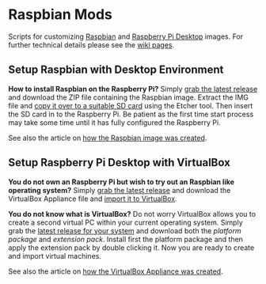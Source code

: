 # Raspbian Mods
Scripts for customizing [Raspbian](https://www.raspberrypi.org/downloads/raspbian/)
and [Raspberry Pi Desktop](https://www.raspberrypi.org/downloads/raspberry-pi-desktop/)
images. For further technical details please see the
[wiki pages](https://github.com/j54n1n/raspbian-mods/wiki).

## Setup Raspbian with Desktop Environment
**How to install Raspbian on the Raspberry Pi?**
Simply [grab the latest release](https://github.com/j54n1n/raspbian-mods/releases/latest)
and download the ZIP file containing the Raspbian image. Extract the IMG file and
[copy it over to a suitable SD card](https://www.raspberrypi.org/documentation/installation/installing-images/)
using the Etcher tool. Then insert the SD card in to the Raspberry Pi. Be patient
as the first time start process may take some time until it has fully configured
the Raspberry Pi.

See also the article on
[how the Raspbian image was created](https://github.com/j54n1n/raspbian-mods/wiki/Raspbian-Image-Creation).

## Setup Raspberry Pi Desktop with VirtualBox
**You do not own an Raspberry Pi but wish to try out an Raspbian like operating system?**
Simply [grab the latest release](https://github.com/j54n1n/raspbian-mods/releases/latest)
and download the VirtualBox Appliance file and
[import it to VirtualBox](https://www.virtualbox.org/manual/UserManual.html#ovf).

**You do not know what is VirtualBox?**
Do not worry VirtualBox allows you to create a second virtual PC within your current
operating system. Simply grab the
[latest release for your system](https://www.virtualbox.org/wiki/Downloads) and download both
the *platform package* and *extension pack*. Install first the platform package and then apply
the extension pack by double clicking it. Now you are ready to create and import virtual
machines. 

See also the article on
[how the VirtualBox Appliance was created](https://github.com/j54n1n/raspbian-mods/wiki/VirtualBox-Appliance-Image-Creation).
